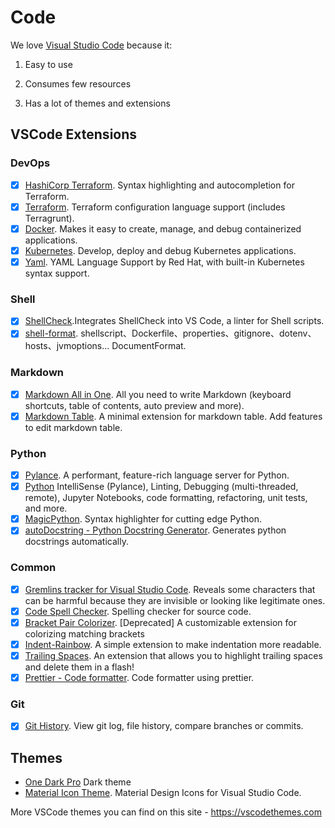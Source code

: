 # Code

We love [Visual Studio Code](https://code.visualstudio.com) because it:

1. Easy to use

2. Consumes few resources

3. Has a lot of themes and extensions

## VSCode Extensions

### DevOps

- [x] [HashiCorp Terraform](https://marketplace.visualstudio.com/items?itemName=HashiCorp.terraform). Syntax highlighting and autocompletion for Terraform.
- [x] [Terraform](https://marketplace.visualstudio.com/items?itemName=4ops.terraform). Terraform configuration language support (includes Terragrunt).
- [x] [Docker](https://marketplace.visualstudio.com/items?itemName=ms-azuretools.vscode-docker). Makes it easy to create, manage, and debug containerized applications.
- [x] [Kubernetes](https://marketplace.visualstudio.com/items?itemName=ms-kubernetes-tools.vscode-kubernetes-tools). Develop, deploy and debug Kubernetes applications.
- [x] [Yaml](https://marketplace.visualstudio.com/items?itemName=redhat.vscode-yaml). YAML Language Support by Red Hat, with built-in Kubernetes syntax support.

### Shell

- [x] [ShellCheck](https://marketplace.visualstudio.com/items?itemName=timonwong.shellcheck).Integrates ShellCheck into VS Code, a linter for Shell scripts.
- [x] [shell-format](https://marketplace.visualstudio.com/items?itemName=foxundermoon.shell-format). shellscript、Dockerfile、properties、gitignore、dotenv、hosts、jvmoptions... DocumentFormat.

### Markdown

- [x] [Markdown All in One](https://marketplace.visualstudio.com/items?itemName=yzhang.markdown-all-in-one). All you need to write Markdown (keyboard shortcuts, table of contents, auto preview and more).
- [x] [Markdown Table](https://marketplace.visualstudio.com/items?itemName=TakumiI.markdowntable). A minimal extension for markdown table. Add features to edit markdown table.

### Python

- [x] [Pylance](https://marketplace.visualstudio.com/items?itemName=ms-python.vscode-pylance). A performant, feature-rich language server for Python.
- [x] [Python](https://marketplace.visualstudio.com/items?itemName=ms-python.python) IntelliSense (Pylance), Linting, Debugging (multi-threaded, remote), Jupyter Notebooks, code formatting, refactoring, unit tests, and more.
- [x] [MagicPython](https://marketplace.visualstudio.com/items?itemName=magicstack.MagicPython). Syntax highlighter for cutting edge Python.
- [x] [autoDocstring - Python Docstring Generator](https://marketplace.visualstudio.com/items?itemName=njpwerner.autodocstring). Generates python docstrings automatically.

### Common

- [x] [Gremlins tracker for Visual Studio Code](https://marketplace.visualstudio.com/items?itemName=nhoizey.gremlins). Reveals some characters that can be harmful because they are invisible or looking like legitimate ones.
- [x] [Code Spell Checker](https://github.com/streetsidesoftware/vscode-spell-checker). Spelling checker for source code.
- [x] [Bracket Pair Colorizer](https://marketplace.visualstudio.com/items?itemName=CoenraadS.bracket-pair-colorizer-2). [Deprecated] A customizable extension for colorizing matching brackets
- [x] [Indent-Rainbow](https://marketplace.visualstudio.com/items?itemName=oderwat.indent-rainbow). A simple extension to make indentation more readable.
- [x] [Trailing Spaces](https://marketplace.visualstudio.com/items?itemName=shardulm94.trailing-spaces). An extension that allows you to highlight trailing spaces and delete them in a flash!
- [x] [Prettier - Code formatter](https://marketplace.visualstudio.com/items?itemName=esbenp.prettier-vscode). Code formatter using prettier.

### Git

- [x] [Git History](https://marketplace.visualstudio.com/items?itemName=donjayamanne.githistory). View git log, file history, compare branches or commits.

## Themes

- [One Dark Pro](https://marketplace.visualstudio.com/items?itemName=adrianwilczynski.one-dark-pro) Dark theme
- [Material Icon Theme](https://marketplace.visualstudio.com/items?itemName=PKief.material-icon-theme). Material Design Icons for Visual Studio Code.

More VSCode themes you can find on this site - <a href="https://vscodethemes.com" target="_blank">https://vscodethemes.com</a>